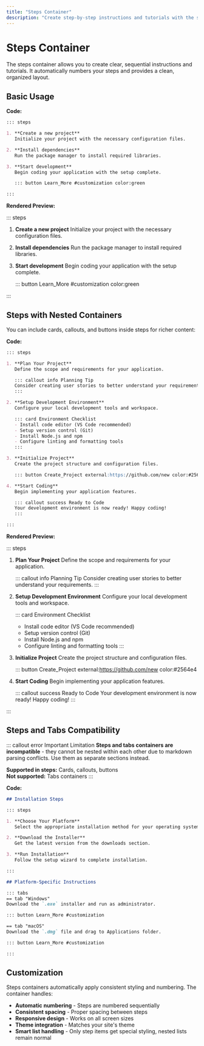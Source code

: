 ```yaml
---
title: "Steps Container"
description: "Create step-by-step instructions and tutorials with the steps container."
---
```


# Steps Container

The steps container allows you to create clear, sequential instructions and tutorials. It automatically numbers your steps and provides a clean, organized layout.

## Basic Usage

**Code:**

```markdown
::: steps

1. **Create a new project**
   Initialize your project with the necessary configuration files.

2. **Install dependencies**
   Run the package manager to install required libraries.

3. **Start development**
   Begin coding your application with the setup complete.

   ::: button Learn_More #customization color:green

:::
```

**Rendered Preview:**

::: steps

1. **Create a new project**
   Initialize your project with the necessary configuration files.

2. **Install dependencies**
   Run the package manager to install required libraries.

3. **Start development**
   Begin coding your application with the setup complete.

   ::: button Learn_More #customization color:green

:::

## Steps with Nested Containers

You can include cards, callouts, and buttons inside steps for richer content:

**Code:**

```markdown
::: steps

1. **Plan Your Project**
   Define the scope and requirements for your application.

   ::: callout info Planning Tip
   Consider creating user stories to better understand your requirements.
   :::

2. **Setup Development Environment**
   Configure your local development tools and workspace.

   ::: card Environment Checklist
   - Install code editor (VS Code recommended)
   - Setup version control (Git)
   - Install Node.js and npm
   - Configure linting and formatting tools
   :::

3. **Initialize Project**
   Create the project structure and configuration files.

   ::: button Create_Project external:https://github.com/new color:#2564e4

4. **Start Coding**
   Begin implementing your application features.

   ::: callout success Ready to Code
   Your development environment is now ready! Happy coding!
   :::

:::
```

**Rendered Preview:**

::: steps

1. **Plan Your Project**
   Define the scope and requirements for your application.

   ::: callout info Planning Tip
   Consider creating user stories to better understand your requirements.
   :::

2. **Setup Development Environment**
   Configure your local development tools and workspace.

   ::: card Environment Checklist
   - Install code editor (VS Code recommended)
   - Setup version control (Git)
   - Install Node.js and npm
   - Configure linting and formatting tools
   :::

3. **Initialize Project**
   Create the project structure and configuration files.

   ::: button Create_Project external:https://github.com/new color:#2564e4

4. **Start Coding**
   Begin implementing your application features.

   ::: callout success Ready to Code
   Your development environment is now ready! Happy coding!
   :::

:::

## Steps and Tabs Compatibility

::: callout error Important Limitation
**Steps and tabs containers are incompatible** - they cannot be nested within each other due to markdown parsing conflicts. Use them as separate sections instead.

**Supported in steps:** Cards, callouts, buttons  
**Not supported:** Tabs containers
:::

**Code:**

```markdown
## Installation Steps

::: steps

1. **Choose Your Platform**
   Select the appropriate installation method for your operating system.

2. **Download the Installer**
   Get the latest version from the downloads section.

3. **Run Installation**
   Follow the setup wizard to complete installation.

:::

## Platform-Specific Instructions

::: tabs
== tab "Windows"
Download the `.exe` installer and run as administrator.

::: button Learn_More #customization

== tab "macOS" 
Download the `.dmg` file and drag to Applications folder.

::: button Learn_More #customization

:::
```

## Customization

Steps containers automatically apply consistent styling and numbering. The container handles:

- **Automatic numbering** - Steps are numbered sequentially
- **Consistent spacing** - Proper spacing between steps
- **Responsive design** - Works on all screen sizes
- **Theme integration** - Matches your site's theme
- **Smart list handling** - Only step items get special styling, nested lists remain normal